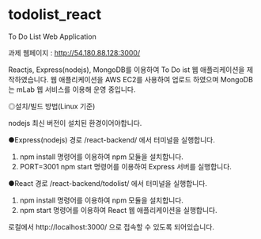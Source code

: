 # todolist_react
To Do List Web Application



과제 웹페이지  : http://54.180.88.128:3000/



Reactjs, Express(nodejs), MongoDB를 이용하여 To Do ist 웹 애플리케이션을 제작하였습니다.
웹 애플리케이션을 AWS EC2를 사용하여 업로드 하였으며 MongoDB는 mLab 웹 서비스를 이용해 운영 중입니다.



◎설치/빌드 방법(Linux 기준)

nodejs 최신 버전이 설치된 환경이어야합니다.


●Express(nodejs) 
경로 /react-backend/ 에서 터미널을 실행합니다. 
1. npm install 명령어를 이용하여 npm 모듈을 설치합니다.
2. PORT=3001 npm start  명령어를 이용하여 Express 서버를 실행합니다.

●React
경로 /react-backend/todolist/ 에서 터미널을 실행합니다.
1. npm install 명령어를 이용하여 npm 모듈을 설치합니다.
2. npm start 명령어를 이용하여 React 웹 애플리케이션을 실행합니다.

로컬에서
http://localhost:3000/ 으로 접속할 수 있도록 되어있습니다.
